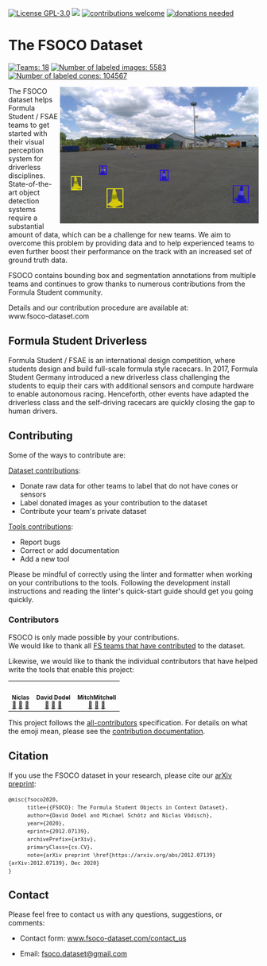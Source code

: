 <!-- HTML used for easier automatic updates via scripts --><html><body>
<a href="../LICENSE" target="_blank"><img alt="License GPL-3.0" src="https://img.shields.io/github/license/fsoco/fsoco-dataset?style=flat"/></a>
<a href="https://www.codacy.com/manual/fsoco/fsoco-dataset?utm_source=github.com&amp;utm_medium=referral&amp;utm_content=fsoco/fsoco-dataset&amp;utm_campaign=Badge_Grade"><img src="https://app.codacy.com/project/badge/Grade/16570c4c4b43418aa862bff60f6a61d4"/></a>
<a href="https://www.fsoco-dataset.com/how_to_contribute/" target="_blank"><img alt="contributions welcome" src="https://img.shields.io/badge/contributions-welcome-brightgreen?style=flat"/></a>
<a href="https://www.fsoco-dataset.com/contact_us/" target="_blank"><img alt="donations needed" src="https://img.shields.io/badge/data_donations-needed-red?style=flat"/></a> <br/>
<h1>The FSOCO Dataset</h1>
<p><a href="https://www.fsoco-dataset.com/contributors/" target="_blank"><img alt="Teams: 18" id="num_teams" src="https://img.shields.io/badge/Teams-18-green.svg"/></a>
<a href="https://www.fsoco-dataset.com/overview/" target="_blank"><img alt="Number of labeled images: 5583" id="num_bbox_images" src="https://img.shields.io/badge/Images-5,583-blue.svg"/></a>
<a href="https://www.fsoco-dataset.com/overview/" target="_blank"><img alt="Number of labeled cones: 104567" id="num_bbox_cones" src="https://img.shields.io/badge/Cones-104,567-blue.svg"/></a></p>
<p><img align="right" src="assets/img/examples/index.png" width="400"/></p>
<p>The FSOCO dataset helps Formula Student / FSAE teams to get started with their visual perception system for driverless disciplines.
State-of-the-art object detection systems require a substantial amount of data, which can be a challenge for new teams.
We aim to overcome this problem by providing data and to help experienced teams to even further boost their performance on the track with an increased set of ground truth data.</p>
<p>FSOCO contains bounding box and segmentation annotations from multiple teams and continues to grow thanks to numerous contributions from the Formula Student community.</p>
<p>Details and our contribution procedure are available at:
<br/>
www.fsoco-dataset.com</p>
<h2>Formula Student Driverless</h2>
<p>Formula Student / FSAE is an international design competition, where students design and build full-scale formula style racecars.
In 2017, Formula Student Germany introduced a new driverless class challenging the students to equip their cars with additional sensors and compute hardware to enable autonomous racing.
Henceforth, other events have adapted the driverless class and the self-driving racecars are quickly closing the gap to human drivers.</p>
<h2>Contributing</h2>
<p>Some of the ways to contribute are:</p>
<p><a href="https://www.fsoco-dataset.com/how_to_contribute/">Dataset contributions</a>:
</p>
<ul>
<li> Donate raw data for other teams to label that do not have cones or sensors</li>
<li> Label donated images as your contribution to the dataset</li>
<li> Contribute your team's private dataset</li>
</ul>
<p><a href="../CONTRIBUTING.md#contribute">Tools contributions</a>:
</p>
<ul>
<li>Report bugs</li>
<li>Correct or add documentation</li>
<li>Add a new tool</li>
</ul>
<p>Please be mindful of correctly using the linter and formatter when working on your contributions to the tools.
Following the development install instructions and reading the linter's quick-start guide should get you going quickly.</p>
<h3>Contributors</h3>
<p>FSOCO is only made possible by your contributions.<br/>
We would like to thank all <a href="https://www.fsoco-dataset.com/contributors/">FS teams that have contributed</a> to the dataset.</p>
<p>Likewise, we would like to thank the individual contributors that have helped write the tools that enable this project:</p>
<!-- ALL-CONTRIBUTORS-LIST:START - Do not remove or modify this section -->
<!-- prettier-ignore-start -->
<!-- markdownlint-disable -->
<table>
<tr>
<td align="center"><a href="https://github.com/vniclas"><img alt="" src="https://avatars2.githubusercontent.com/u/49001036?v=4" width="100px;"/><br/><sub><b>Niclas</b></sub></a><br/><a href="https://github.com/fsoco/fsoco-dataset/issues?q=author%3Avniclas" title="Bug reports">🐛</a> <a href="https://github.com/fsoco/fsoco-dataset/commits?author=vniclas" title="Documentation">📖</a> <a href="#tool-vniclas" title="Tools">🔧</a></td>
<td align="center"><a href="https://github.com/ddavid"><img alt="" src="https://avatars0.githubusercontent.com/u/18621443?v=4" width="100px;"/><br/><sub><b>David Dodel</b></sub></a><br/><a href="https://github.com/fsoco/fsoco-dataset/issues?q=author%3Addavid" title="Bug reports">🐛</a> <a href="https://github.com/fsoco/fsoco-dataset/commits?author=ddavid" title="Documentation">📖</a> <a href="#tool-ddavid" title="Tools">🔧</a></td>
<td align="center"><a href="https://github.com/MitchellMitch"><img alt="" src="https://avatars0.githubusercontent.com/u/9809116?v=4" width="100px;"/><br/><sub><b>MitchMitchell</b></sub></a><br/><a href="https://github.com/fsoco/fsoco-dataset/issues?q=author%3AMitchellMitch" title="Bug reports">🐛</a> <a href="https://github.com/fsoco/fsoco-dataset/commits?author=MitchellMitch" title="Documentation">📖</a> <a href="#tool-MitchellMitch" title="Tools">🔧</a></td>
</tr>
</table>
<!-- markdownlint-enable -->
<!-- prettier-ignore-end -->
<!-- ALL-CONTRIBUTORS-LIST:END -->
<p>This project follows the <a href="https://github.com/all-contributors/all-contributors">all-contributors</a> specification.
For details on what the emoji mean, please see the <a href="../CONTRIBUTING.md#all_contributors">contribution documentation</a>.</p>
<h2>Citation</h2>
<p>If you use the FSOCO dataset in your research, please cite our <a href="https://arxiv.org/abs/2012.07139">arXiv preprint</a>:</p>
<pre>
<code class="language bibtex" style="font-size: .75em">@misc{fsoco2020,
      title={{FSOCO}: The Formula Student Objects in Context Dataset},
      author={David Dodel and Michael Schötz and Niclas Vödisch},
      year={2020},
      eprint={2012.07139},
      archivePrefix={arXiv},
      primaryClass={cs.CV},
      note={arXiv preprint \href{https://arxiv.org/abs/2012.07139}{arXiv:2012.07139}, Dec 2020}
}</code>
</pre>
<h2>Contact</h2>
<p>Please feel free to contact us with any questions, suggestions, or comments:</p>
<ul>
<li>
<p>Contact form: <a href="https://www.fsoco-dataset.com/contact_us/">www.fsoco-dataset.com/contact_us</a></p>
</li>
<li>
<p>Email: <a href="mailto:fsoco.dataset@gmail.com">fsoco.dataset@gmail.com</a></p>
</li>
</ul>
</body></html>